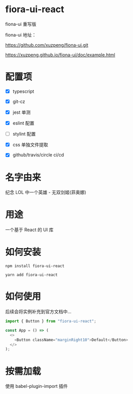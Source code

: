 # fiora-ui-react

fiona-ui 重写版

fiona-ui 地址：

https://github.com/xuzpeng/fiona-ui.git

https://xuzpeng.github.io/fiona-ui/doc/example.html

# 配置项

- [x] typescript

- [x] git-cz

- [x] jest 单测

- [x] eslint 配置

- [ ] stylint 配置

- [x] css 单独文件提取

- [x] github/travis/circle ci/cd

# 名字由来

纪念 LOL 中一个英雄 - 无双剑姬(菲奥娜)

# 用途

一个基于 React 的 UI 库

# 如何安装

`npm install fiora-ui-react`

`yarn add fiora-ui-react`

# 如何使用

后续会将实例补充到官方文档中...

```typescript jsx
import { Button } from "fiora-ui-react";

const App = () => (
  <>
    <Button className="marginRight10">Default</Button>
  </>
);
```

# 按需加载

使用 babel-plugin-import 插件
